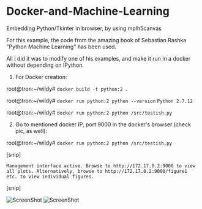 # Docker-and-Machine-Learning 
Embedding Python/Tkinter in browser, by using  mplh5canvas

For this example, the code from the amazing book of Sebastian Rashka "Python Machine Learning" has been used. 

All I did it was to modify one of his examples, and make it run in a docker without depending on IPython.



1) For Docker creation: 


root@tron:~/wildy# ``docker build -t python:2 . ``

root@tron:~/wildy# ``docker run python:2 python --version``
``Python 2.7.12``

root@tron:~/wildy# ``docker run python:2 python /src/testish.py`` 



2) Go to  mentioned docker IP, port 9000 in the docker's browser (check pic, as well):

root@tron:~/wildy# ``docker run python:2 python /src/testish.py``

[snip]

``Management interface active. Browse to http://172.17.0.2:9000 to view all plots.
Alternatively, browse to http://172.17.0.2:9000/figure1 etc. to view individual figures.``

[snip]

![ScreenShot](https://github.com/Satanette/test/blob/master/pic_11.png)
![ScreenShot](https://github.com/Satanette/test/blob/master/pic_22.png)
